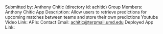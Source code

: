Submitted by: Anthony Chitic (directory id: achitic)
Group Members: Anthony Chitic
App Description: Allow users to retrieve predictions for upcoming matches between teams and store their own predictions
Youtube Video Link:
APIs:
Contact Email: achitic@terpmail.umd.edu
Deployed App Link:
